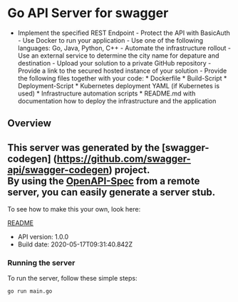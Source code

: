 # Go API Server for swagger

- Implement the specified REST Endpoint - Protect the API with BasicAuth - Use Docker to run your application - Use one of the following languages&#58; Go, Java, Python, C++ - Automate the infrastructure rollout - Use an external service to determine the city name for depature and destination - Upload your solution to a private GitHub repository - Provide a link to the secured hosted instance of your solution - Provide the following files together with your code&#58;   * Dockerfile   * Build-Script   * Deployment-Script   * Kubernetes deployment YAML (if Kubernetes is used)   * Infrastructure automation scripts   * README.md with documentation how to deploy the infrastructure and the application 

## Overview
This server was generated by the [swagger-codegen]
(https://github.com/swagger-api/swagger-codegen) project.  
By using the [OpenAPI-Spec](https://github.com/OAI/OpenAPI-Specification) from a remote server, you can easily generate a server stub.  
-

To see how to make this your own, look here:

[README](https://github.com/swagger-api/swagger-codegen/blob/master/README.md)

- API version: 1.0.0
- Build date: 2020-05-17T09:31:40.842Z


### Running the server
To run the server, follow these simple steps:

```
go run main.go
```

